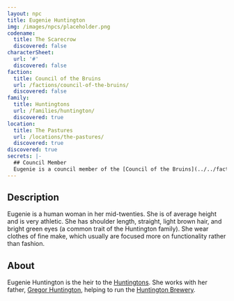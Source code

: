 ```yaml
---
layout: npc
title: Eugenie Huntington
img: /images/npcs/placeholder.png
codename:
  title: The Scarecrow
  discovered: false
characterSheet:
  url: '#'
  discovered: false
faction:
  title: Council of the Bruins
  url: /factions/council-of-the-bruins/
  discovered: false
family:
  title: Huntingtons
  url: /families/huntington/
  discovered: true
location:
  title: The Pastures
  url: /locations/the-pastures/
  discovered: true
discovered: true
secrets: |-
  ## Council Member
  Eugenie is a council member of the [Council of the Bruins](../../factions/council-of-the-bruins) representing [The Pastures](../../locations/the-pastures/) under the codename *The Scarecrow*.
---
```

## Description
Eugenie is a human woman in her mid-twenties. She is of average height and is very athletic. She has shoulder length, straight, light brown hair, and bright green eyes (a common trait of the Huntington family). She wear clothes of fine make, which usually are focused more on functionality rather than fashion.

## About
Eugenie Huntington is the heir to the [Huntingtons]({{site.baseurl}}/families/huntington/). She works with her father, [Gregor Huntington]({{site.baseurl}}/gregor-huntington/), helping to run the [Huntington Brewery]({{site.baseurl}}/locations/the-pastures/huntington-brewery/).
